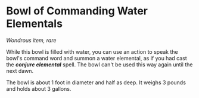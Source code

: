 # Bowl of Commanding Water Elementals 
_Wondrous item, rare_ 

While this bowl is filled with water, you can use an action to speak the bowl's command word and summon a water elemental, as if you had cast the **_conjure elemental_** spell. The bowl can't be used this way again until the next dawn.

The bowl is about 1 foot in diameter and half as deep. It weighs 3 pounds and holds about 3 gallons. 
